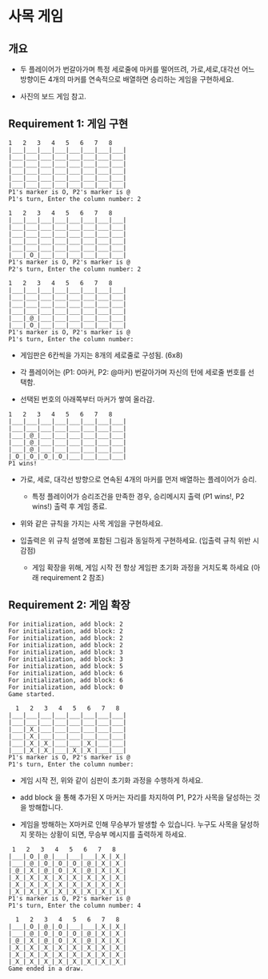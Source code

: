 # 사목 게임

## 개요

- 두 플레이어가 번갈아가며 특정 세로줄에 마커를 떨어뜨려, 가로,세로,대각선 어느 방향이든 4개의 마커를 연속적으로 배열하면 승리하는 게임을 구현하세요.

- 사진의 보드 게임 참고.

## Requirement 1: 게임 구현

```
1   2   3   4   5   6   7   8
|___|___|___|___|___|___|___|___|
|___|___|___|___|___|___|___|___|
|___|___|___|___|___|___|___|___|
|___|___|___|___|___|___|___|___|
|___|___|___|___|___|___|___|___|
|___|___|___|___|___|___|___|___|
P1's marker is O, P2's marker is @
P1's turn, Enter the column number: 2
```

```
1   2   3   4   5   6   7   8
|___|___|___|___|___|___|___|___|
|___|___|___|___|___|___|___|___|
|___|___|___|___|___|___|___|___|
|___|___|___|___|___|___|___|___|
|___|___|___|___|___|___|___|___|
|___|_O_|___|___|___|___|___|___|
P1's marker is O, P2's marker is @
P2's turn, Enter the column number: 2
```

```
1   2   3   4   5   6   7   8
|___|___|___|___|___|___|___|___|
|___|___|___|___|___|___|___|___|
|___|___|___|___|___|___|___|___|
|___|___|___|___|___|___|___|___|
|___|_@_|___|___|___|___|___|___|
|___|_O_|___|___|___|___|___|___|
P1's marker is O, P2's marker is @
P1's turn, Enter the column number:
```

- 게임판은 6칸씩을 가지는 8개의 세로줄로 구성됨. (6x8)

- 각 플레이어는 (P1: 0마커, P2: @마커) 번갈아가며 자신의 턴에 세로줄 번호를 선택함.

- 선택된 번호의 아래쪽부터 마커가 쌓여 올라감.

```
1   2   3   4   5   6   7   8
|___|___|___|___|___|___|___|___|
|___|___|___|___|___|___|___|___|
|___|_@_|___|___|___|___|___|___|
|___|_@_|___|___|___|___|___|___|
|___|_@_|___|___|___|___|___|___|
|_O_|_O_|_O_|_O_|___|___|___|___|
P1 wins!
```

- 가로, 세로, 대각선 방향으로 연속된 4개의 마커를 먼저 배열하는 플레이어가 승리.

  - 특정 플레이어가 승리조건을 만족한 경우, 승리메시지 출력 (P1 wins!, P2 wins!) 출력 후 게임 종료.

- 위와 같은 규칙을 가지는 사목 게임을 구현하세요.

- 입출력은 위 규칙 설명에 포함된 그림과 동일하게 구현하세요. (입출력 규칙 위반 시 감점)

  - 게임 확장을 위해, 게임 시작 전 항상 게임판 초기화 과정을 거치도록 하세요 (아래 requirement 2 참조)

## Requirement 2: 게임 확장

```
For initialization, add block: 2
For initialization, add block: 2
For initialization, add block: 2
For initialization, add block: 2
For initialization, add block: 3
For initialization, add block: 3
For initialization, add block: 5
For initialization, add block: 6
For initialization, add block: 6
For initialization, add block: 0
Game started.

  1   2   3   4   5   6   7   8
|___|___|___|___|___|___|___|___|
|___|___|___|___|___|___|___|___|
|___|_X_|___|___|___|___|___|___|
|___|_X_|___|___|___|___|___|___|
|___|_X_|_X_|___|___|_X_|___|___|
|___|_X_|_X_|___|_X_|_X_|___|___|
P1's marker is O, P2's marker is @
P1's turn, Enter the column number:
```

- 게임 시작 전, 위와 같이 심판이 초기화 과정을 수행하게 하세요.

- add block 을 통해 추가된 X 마커는 자리를 차지하여 P1, P2가 사목을 달성하는 것을 방해합니다.

- 게임을 방해하는 X마커로 인해 무승부가 발생할 수 있습니다. 누구도 사목을 달성하지 못하는 상황이 되면, 무승부 메시지를 출력하게 하세요.

```
 1   2   3   4   5   6   7   8
|___|_O_|_@_|___|___|___|_X_|_X_|
|___|_@_|_O_|_O_|_O_|_@_|_X_|_X_|
|_@_|_X_|_@_|_O_|_X_|_@_|_X_|_X_|
|_X_|_X_|_X_|_X_|_X_|_X_|_X_|_X_|
|_X_|_X_|_X_|_X_|_X_|_X_|_X_|_X_|
|_X_|_X_|_X_|_X_|_X_|_X_|_X_|_X_|
P1's marker is O, P2's marker is @
P1's turn, Enter the column number: 4

  1   2   3   4   5   6   7   8
|___|_O_|_@_|_O_|___|___|_X_|_X_|
|___|_@_|_O_|_O_|_O_|_@_|_X_|_X_|
|_@_|_X_|_@_|_O_|_X_|_@_|_X_|_X_|
|_X_|_X_|_X_|_X_|_X_|_X_|_X_|_X_|
|_X_|_X_|_X_|_X_|_X_|_X_|_X_|_X_|
|_X_|_X_|_X_|_X_|_X_|_X_|_X_|_X_|
Game ended in a draw.
```
